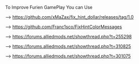 To Improve Furien GamePlay You can Use

--> https://github.com/xMaZax/fix_hint_dollar/releases/tag/1.0 

--> https://github.com/Franc1sco/FixHintColorMessages

--> https://forums.alliedmods.net/showthread.php?t=255298

--> https://forums.alliedmods.net/showthread.php?t=310825

--> https://forums.alliedmods.net/showthread.php?t=301075

